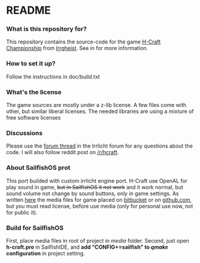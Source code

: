 # README #

### What is this repository for? ###

This repository contains the source-code for the game [H-Craft Championship](http://www.irrgheist.com/games.htm) from [Irrgheist](http://www.irrgheist.com).
See in  for more information.

### How to set it up? ###

Follow the instructions in doc/build.txt

### What's the license ###

The game sources are mostly under a z-lib license. A few files come with other, but similar liberal licenses. 
The needed libraries are using a mixture of free software licenses

### Discussions ###

Please use the [forum thread](http://irrlicht.sourceforge.net/forum/viewtopic.php?f=6&t=50627) in the Irrlicht forum for any questions about the code.
I will also follow reddit post on [/r/hcraft](http://www.reddit.com/r/hcraft/).

### About SailfishOS prot ###

This port builded with custom irrlicht engine port. H-Craft use OpenAL for play sound in game, ~~but in SailfishOS it not work~~ and it work normal, but sound volume not change by sound buttons, only in game settings.
As written [here](http://www.irrgheist.com/hcraftsource.htm) the media files for game placed on [bitbucket](https://bitbucket.org/mzeilfelder/media_hc1) or on [github.com](https://github.com/mzeilfelder/media_hc1), but you must read license, before use media (only for personal use now, not for public it).

### Build for SailfishOS ###
First, place media files in root of project in *media* folder. 
Second, just open **h-craft.pro** in SailfishIDE, and **add "CONFIG+=sailfish" to *qmake* configuration** in project setting.

